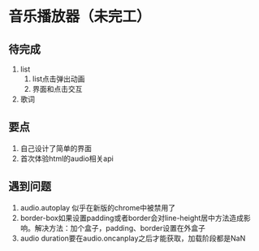 # 音乐播放器（未完工）
## 待完成
1. list
   1. list点击弹出动画
   2. 界面和点击交互
2. 歌词

## 要点
1. 自己设计了简单的界面
2. 首次体验html的audio相关api
   
## 遇到问题
1. audio.autoplay 似乎在新版的chrome中被禁用了
2. border-box如果设置padding或者border会对line-height居中方法造成影响。解决方法：加个盒子，padding、border设置在外盒子
3. audio duration要在audio.oncanplay之后才能获取，加载阶段都是NaN
